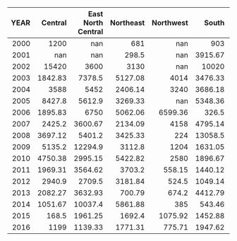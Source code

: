 |   YEAR |   Central |   East North Central |   Northeast |   Northwest |    South |   Southeast |   Southwest |     West |   West North Central |
|-------:|----------:|---------------------:|------------:|------------:|---------:|------------:|------------:|---------:|---------------------:|
|   2000 |   1200    |               nan    |      681    |      nan    |   903    |     5384    |       66    |   nan    |               nan    |
|   2001 |    nan    |               nan    |      298.5  |      nan    |  3915.67 |      241    |      nan    |   653    |               nan    |
|   2002 |  15420    |              3600    |     3130    |      nan    | 10020    |     1460.5  |      nan    |  3028.6  |               nan    |
|   2003 |   1842.83 |              7378.5  |     5127.08 |     4014    |  3476.33 |      998.83 |       67.5  |  8612    |               nan    |
|   2004 |   3588    |              5452    |     2406.14 |     3240    |  3686.18 |     3380.69 |    33019.3  |  1091.3  |                 4    |
|   2005 |   8427.8  |              5612.9  |     3269.33 |      nan    |  5348.36 |     7902.08 |      nan    |  1406.2  |               nan    |
|   2006 |   1895.83 |              6750    |     5062.06 |     6599.36 |   326.5  |      502.5  |     1289.5  |  2238.11 |              9600    |
|   2007 |   2425.2  |              3600.67 |     2134.09 |     4158    |  4795.14 |      600.5  |      283    |   871    |               nan    |
|   2008 |   3697.12 |              5401.2  |     3425.33 |      224    | 13058.5  |     1341.93 |      871    |  1873.41 |                60    |
|   2009 |   5135.2  |             12294.9  |     3112.8  |     1204    |  1631.05 |     1611.2  |     2308.33 |   451.42 |               115.33 |
|   2010 |   4750.38 |              2995.15 |     5422.82 |     2580    |  1896.67 |      698.17 |     1333    |  1448.44 |                77.67 |
|   2011 |   1969.31 |              3564.62 |     3703.2  |      558.15 |  1440.12 |     1169    |      608.93 |  2664.24 |               720    |
|   2012 |   2940.9  |              2709.5  |     3181.84 |      524.5  |  1049.14 |     1205.18 |      124.8  |  1115    |               nan    |
|   2013 |   2082.27 |              3632.93 |      700.79 |      674.2  |  4412.79 |      584.23 |      429.5  |   592    |                42    |
|   2014 |   1051.67 |             10037.4  |     5861.88 |      385    |   543.46 |     1780.67 |       82.82 |   308.83 |                56    |
|   2015 |    168.5  |              1961.25 |     1692.4  |     1075.92 |  1452.88 |     1796.75 |       51.3  |   257.25 |               nan    |
|   2016 |   1199    |              1139.33 |     1771.31 |      775.71 |  1947.62 |      535    |      658    | 12433.8  |               nan    |